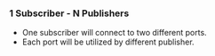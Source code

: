 ### 1 Subscriber - N Publishers

- One subscriber will connect to two different ports.
- Each port will be utilized by different publisher.
